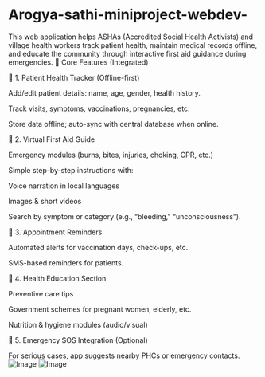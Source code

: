 # Arogya-sathi-miniproject-webdev-
This web application helps ASHAs (Accredited Social Health Activists) and village health workers track patient health, maintain medical records offline, and educate the community through interactive first aid guidance during emergencies.
🧠 Core Features (Integrated)

🔹 1. Patient Health Tracker (Offline-first)

Add/edit patient details: name, age, gender, health history.

Track visits, symptoms, vaccinations, pregnancies, etc.

Store data offline; auto-sync with central database when online.


🔹 2. Virtual First Aid Guide

Emergency modules (burns, bites, injuries, choking, CPR, etc.)

Simple step-by-step instructions with:

Voice narration in local languages

Images & short videos


Search by symptom or category (e.g., “bleeding,” “unconsciousness”).


🔹 3. Appointment Reminders

Automated alerts for vaccination days, check-ups, etc.

SMS-based reminders for patients.


🔹 4. Health Education Section

Preventive care tips

Government schemes for pregnant women, elderly, etc.

Nutrition & hygiene modules (audio/visual)

🔹 5. Emergency SOS Integration (Optional)

For serious cases, app suggests nearby PHCs or emergency contacts.
![Image](https://github.com/user-attachments/assets/a6e87087-0ce5-4dcf-b90d-28ee0b8796ab)
![Image](https://github.com/user-attachments/assets/a34abd44-2cad-4a01-937e-5e5522a68d2f)

